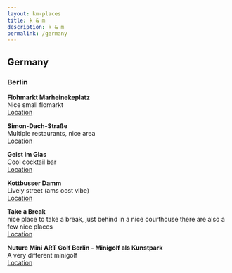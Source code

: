```yaml
---
layout: km-places
title: k & m
description: k & m
permalink: /germany
---
```


## Germany

### Berlin

**Flohmarkt Marheinekeplatz**  
Nice small flomarkt  
[Location](https://goo.gl/maps/TqUaPQz2CK2aCibKA?coh=178571&entry=tt)  

**Simon-Dach-Straße**  
Multiple restaurants, nice area  
[Location](https://goo.gl/maps/shuZ6YsLoZxANLhPA?coh=178571&entry=tt)

**Geist im Glas**  
Cool cocktail bar  
[Location](https://goo.gl/maps/cay5V6QFA9Q6YC7Z7?coh=178571&entry=tt)

**Kottbusser Damm**  
Lively street (ams oost vibe)  
[Location](https://goo.gl/maps/GqPggGd3kvnWnqLS6?coh=178571&entry=tt)

**Take a Break**  
nice place to take a break, just behind in a nice courthouse there are also a few nice places  
[Location](https://goo.gl/maps/KQfpRJZWafeVupbh7?coh=178571&entry=tt)

**Nuture Mini ART Golf Berlin - Minigolf als Kunstpark**  
A very different minigolf  
[Location](https://goo.gl/maps/6Eu8WP6u9DaCupY86?coh=178571&entry=tt)  
